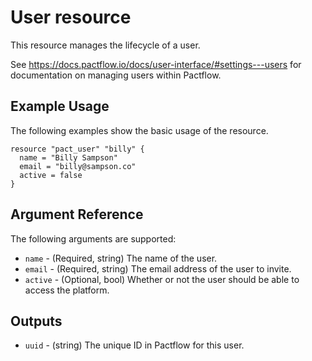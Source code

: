 # User resource

This resource manages the lifecycle of a user.

See https://docs.pactflow.io/docs/user-interface/#settings---users for documentation on managing users within Pactflow.

## Example Usage
The following examples show the basic usage of the resource.

```hcl
resource "pact_user" "billy" {
  name = "Billy Sampson"
  email = "billy@sampson.co"
  active = false
}
```

## Argument Reference

The following arguments are supported:

* `name` - (Required, string) The name of the user.
* `email` - (Required, string) The email address of the user to invite.
* `active` - (Optional, bool) Whether or not the user should be able to access the platform.

## Outputs

* `uuid` - (string) The unique ID in Pactflow for this user.